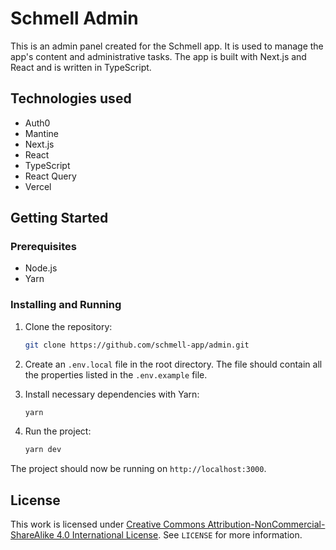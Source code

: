 # Schmell Admin
This is an admin panel created for the Schmell app. It is used to manage the app's content and administrative tasks. The app is built with Next.js and React and is written in TypeScript.

## Technologies used
- Auth0
- Mantine
- Next.js
- React
- TypeScript
- React Query
- Vercel

## Getting Started

### Prerequisites
- Node.js
- Yarn

### Installing and Running
1. Clone the repository:
    ```bash
    git clone https://github.com/schmell-app/admin.git
    ```

2. Create an ```.env.local``` file in the root directory. The file should contain all the properties listed in the ```.env.example``` file.

3. Install necessary dependencies with Yarn:
    ```bash
    yarn
    ```

4. Run the project:
    ```bash
    yarn dev
    ```

The project should now be running on ```http://localhost:3000```.

## License
This work is licensed under [Creative Commons Attribution-NonCommercial-ShareAlike 4.0 International License][cc-by-nc-sa]. See `LICENSE` for more information.


[cc-by-nc-sa]: http://creativecommons.org/licenses/by-nc-sa/4.0/
